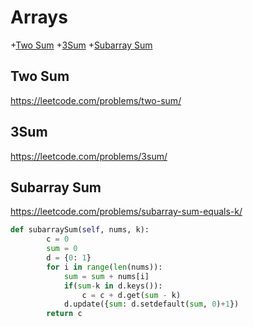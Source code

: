 # Arrays

+[Two Sum](#two-sum)
+[3Sum](#3sum)
+[Subarray Sum](#subarray-sum)

## Two Sum

https://leetcode.com/problems/two-sum/


## 3Sum

https://leetcode.com/problems/3sum/



## Subarray Sum

https://leetcode.com/problems/subarray-sum-equals-k/

```python
def subarraySum(self, nums, k):
        c = 0
        sum = 0
        d = {0: 1}
        for i in range(len(nums)):
            sum = sum + nums[i]
            if(sum-k in d.keys()):
                c = c + d.get(sum - k)
            d.update({sum: d.setdefault(sum, 0)+1})
        return c

```

